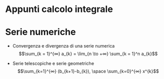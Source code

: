 # Appunti calcolo integrale

# Serie numeriche

- Convergenza e divergenza di una serie numerica
  $$\sum_{k = 1}^{∞} a_{k} = \lim_{n \to +∞} \sum_{k = 1}^n  a_{k}$$

- Serie telescopiche e serie geometriche
  $$\sum_{k=1}^{∞} (b_{k+1}-b_{k}), \space \sum_{k=0}^{∞} x^{k}$$
